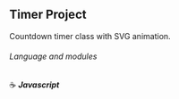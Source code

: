 ## Timer Project

Countdown timer class with SVG animation.

###### Language and modules

:coffee: **_Javascript_**
